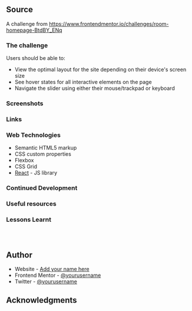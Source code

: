 ## Source

A challenge from https://www.frontendmentor.io/challenges/room-homepage-BtdBY_ENq

### The challenge

Users should be able to:

- View the optimal layout for the site depending on their device's screen size
- See hover states for all interactive elements on the page
- Navigate the slider using either their mouse/trackpad or keyboard

### Screenshots

### Links

### Web Technologies
- Semantic HTML5 markup
- CSS custom properties
- Flexbox
- CSS Grid
- [React](https://reactjs.org/) - JS library

### Continued Development

### Useful resources

### Lessons Learnt
```html

```
```css

```
```js

```

## Author

- Website - [Add your name here](https://www.your-site.com)
- Frontend Mentor - [@yourusername](https://www.frontendmentor.io/profile/yourusername)
- Twitter - [@yourusername](https://www.twitter.com/yourusername)

## Acknowledgments
